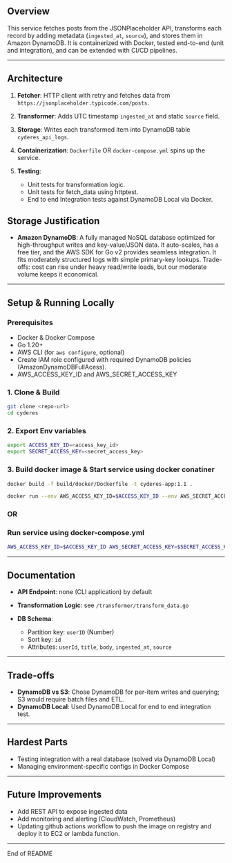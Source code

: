 
## Overview

This service fetches posts from the JSONPlaceholder API, transforms each record by adding metadata (`ingested_at`, `source`), and stores them in Amazon DynamoDB. It is containerized with Docker, tested end-to-end (unit and integration), and can be extended with CI/CD pipelines.

---

## Architecture

1. **Fetcher**: HTTP client with retry and fetches data from `https://jsonplaceholder.typicode.com/posts`.
2. **Transformer**: Adds UTC timestamp `ingested_at` and static `source` field.
3. **Storage**: Writes each transformed item into DynamoDB table `cyderes_api_logs`.
4. **Containerization**: `Dockerfile` OR `docker-compose.yml` spins up the service.
5. **Testing**:

   * Unit tests for transformation logic.
   * Unit tests for fetch_data using httptest.
   * End to end Integration tests against DynamoDB Local via Docker.


## Storage Justification

* **Amazon DynamoDB**: A fully managed NoSQL database optimized for high-throughput writes and key-value/JSON data. It auto-scales, has a free tier, and the AWS SDK for Go v2 provides seamless integration. It fits moderately structured logs with simple primary-key lookups. Trade-offs: cost can rise under heavy read/write loads, but our moderate volume keeps it economical.

---

## Setup & Running Locally

### Prerequisites

* Docker & Docker Compose
* Go 1.20+
* AWS CLI (for `aws configure`, optional)
* Create IAM role configured with required DynamoDB policies (AmazonDynamoDBFullAcess). 
* AWS_ACCESS_KEY_ID and AWS_SECRET_ACCESS_KEY

### 1. Clone & Build

```bash
git clone <repo-url>
cd cyderes
```

### 2. Export Env variables

```bash
export ACCESS_KEY_ID=<access_key_id>
export SECRET_ACCESS_KEY=<secret_access_key>
```

### 3. Build docker image & Start service using docker conatiner

```bash
docker build -f build/docker/Dockerfile -t cyderes-app:1.1 .
```
```bash
docker run --env AWS_ACCESS_KEY_ID=$ACCESS_KEY_ID --env AWS_SECRET_ACCESS_KEY=$SECRET_ACCESS_KEY cyderes-app:1.1
```

### OR 
### Run service using docker-compose.yml

```bash
AWS_ACCESS_KEY_ID=$ACCESS_KEY_ID AWS_SECRET_ACCESS_KEY=$SECRET_ACCESS_KEY docker compose -f ./build/docker/docker-compose.yml up
```

---


## Documentation

* **API Endpoint**: none (CLI application) by default
* **Transformation Logic**: see `/transformer/transform_data.go`
* **DB Schema**:

  * Partition key: `userID` (Number)
  * Sort key: `id`
  * Attributes: `userId`, `title`, `body`, `ingested_at`, `source`

---

## Trade-offs

* **DynamoDB vs S3**: Chose DynamoDB for per-item writes and querying; S3 would require batch files and ETL.
* **DynamoDB Local**: Used DynamoDB Local for end to end integration test.

---

## Hardest Parts

* Testing integration with a real database (solved via DynamoDB Local)
* Managing environment-specific configs in Docker Compose

---

## Future Improvements

* Add REST API to expose ingested data
* Add monitoring and alerting (CloudWatch, Prometheus)
* Updating github actions workflow to push the image on registry and deploy it to EC2 or lambda function.

---

End of README